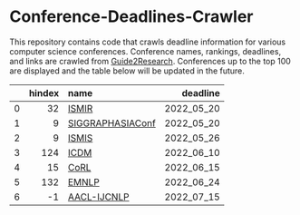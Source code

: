 # Conference-Deadlines-Crawler 

 This repository contains code that crawls deadline information for various computer science conferences. Conference names, rankings, deadlines, and links are crawled from [Guide2Research](https://www.guide2research.com/topconf/machine-learning). Conferences up to the top 100 are displayed and the table below will be updated in the future.

|    |   hindex | name                                             |   deadline |
|---:|---------:|:-------------------------------------------------|-----------:|
|  0 |       32 | [ISMIR](https://ismir2022.ismir.net/)            | 2022_05_20 |
|  1 |        9 | [SIGGRAPHASIAConf](https://sa2022.siggraph.org/) | 2022_05_20 |
|  2 |        9 | [ISMIS](https://ismis2022.icar.cnr.it/)          | 2022_05_26 |
|  3 |      124 | [ICDM](https://icdm22.cse.usf.edu/)              | 2022_06_10 |
|  4 |       15 | [CoRL](https://corl2022.org)                     | 2022_06_15 |
|  5 |      132 | [EMNLP](https://2022.emnlp.org/)                 | 2022_06_24 |
|  6 |       -1 | [AACL-IJCNLP](https://www.aacl2022.org/)         | 2022_07_15 |
